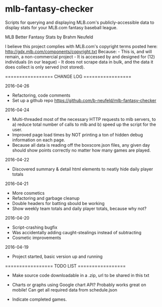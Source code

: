 # mlb-fantasy-checker
Scripts for querying and displaying MLB.com's publicly-accessible data 
to display stats for your MLB.com fantasy baseball league. 

MLB Better Fantasy Stats by Brahm Neufeld

I believe this project complies with MLB.com's copyright terms posted here:
http://gdx.mlb.com/components/copyright.txt
Because:
	- This is, and will remain, a non-commercial project
	- It is accessed by and designed for (12) individuals (in our league)
	- It does not scrape data in bulk, and the data it does collect is 
	  only served (not stored).
	  
================= CHANGE LOG =================

2016-04-26
- Refactoring, code comments
- Set up a github repo https://github.com/b-neufeld/mlb-fantasy-checker

2016-04-24
- Multi-threaded most of the necessary HTTP requests to 
mlb servers, to a) reduce total number of calls to mlb and b) speed
up the script for the user. 
- Improved page load times by NOT printing a ton of hidden debug 
information on each page. 
- Because all data is reading off the boxscore.json files, any given
day should show points correctly no matter how many games are played. 

2016-04-22
- Discovered summary & detail html elements to neatly hide 
daily player totals

2016-04-21
- More cosmetics
- Refactoring and garbage cleanup
- Double headers for batting sbould be working
- Show weekly team totals and daily player totals, because why not? 

2016-04-20 
- Script-crashing bugfix 
- Was accidentally adding caught-stealings instead of subtracting
- Cosmetic improvements 

2016-04-19
- Project started, basic version up and running 
	
================= TODO LIST =================

- Make source code downloadable in a .zip, url to be shared in this txt

- Charts or graphs using Google chart API? Probably works great on mobile! 
Can get all required data from schedule.json

- Indicate completed games.
